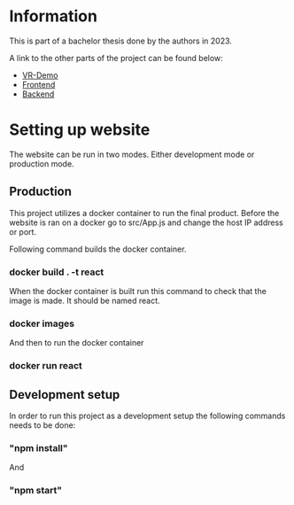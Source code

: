 # Information

This is part of a bachelor thesis done by the authors in 2023.

A link to the other parts of the project can be found below:

- [VR-Demo](https://github.com/Bacheloroppgave-Kystverket/Unity-VR-Eye-Tracking-Demo)
- [Frontend](https://github.com/Bacheloroppgave-Kystverket/Frontend)
- [Backend](https://github.com/Bacheloroppgave-Kystverket/Backend)

# Setting up website

The website can be run in two modes. Either development mode or production mode.

## Production

This project utilizes a docker container to run the final product. Before the website is ran on a docker go to src/App.js and change the host IP address or port.

Following command builds the docker container.

### docker build . -t react

When the docker container is built run this command to check that the image is made. It should be named react.

### docker images

And then to run the docker container

### docker run react

## Development setup

In order to run this project as a development setup the following commands needs to be done:

### "npm install"

And

### "npm start"
